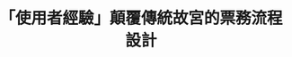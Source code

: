 ---
id: "50"
lang: zh-tw
description: 「故宮博物院電子票券流程改造」部會自提案
propose_date: 2019-05-13
meeting_date: 2019-06-10
publish: "TRUE"
selected: "FALSE"
blog_selected: "FALSE"
thumbnail: https://img.youtube.com/vi/puJAHqh7l4M/maxresdefault.jpg
cover: https://www.youtube.com/embed/puJAHqh7l4M
title: 「使用者經驗」顛覆傳統故宮的票務流程設計
introduction:
  content: >-
    故宮院長吳密察希望以「使用者經驗」來改善故宮博物院的服務流程。因此，故宮的開放政府聯絡人於聯繫會議上自提，希望與PDIS小組合作，共同來改善故宮的票務體驗。

    故宮的票券仍以實體購買為主要方式，現有線上購票管道僅能選擇一般票券 350元，本國遊客或特殊票種無法於網路購票。為了提升各國遊客參觀意願，進而拓展國際觀光管道，故宮將以使用者體驗為核心，規畫介面友善的原先電子票券系統，以期增加購票方式多元性，未來也能整合其他觀光服務。 

    因此，我們於6月10日召開協作會議，會議中不同的利害關係人各方集思廣益，腦力激盪。共同打造更好的電子票券系統。 而故宮也在會後進行成果的盤點及實作，將會中搜集到的意見統合。在不久的將來，我們可以期待更友善，便利的故宮電子票券服務！
  image: https://cm.pdis.nat.gov.tw/images/post/1kdWpLG9qoKNBp8HyvVymU28gK_DOcUWK.jpg
color: yellow
join:
  type: 部
layout: post
departments:
  - 故宮
tags:
  - 數位服務
  - 公私協力
  - 文化
embed:
  agenda_book:
    links:
      - https://issuu.com/pdis.tw/docs/________________________3641276d4bf9c5
  mind_map:
    links:
      - https://miro.com/app/live-embed/o9J_kxDcKUg=/?moveToViewport=-2644,7275,9893,3006&embedAutoplay=true
  host_slide:
    links:
      - https://issuu.com/pdis.tw/docs/_____________1_
  transcript:
    links:
      - https://sayit.pdis.nat.gov.tw/2019-06-10-%E9%96%8B%E6%94%BE%E6%94%BF%E5%BA%9C%E7%AC%AC50%E6%AC%A1%E8%AD%B0%E9%A1%8C%E5%8D%94%E4%BD%9C%E6%9C%83%E8%AD%B0
pictures:
  - https://cm.pdis.nat.gov.tw/images/post/1_PXW0p5vi8RoMARxkctNb8Vkh5GwXJiT.jpg
  - https://cm.pdis.nat.gov.tw/images/post/1HcO0OiZfDIGWuFufAkaoND9244uP8NJ4.jpg
---